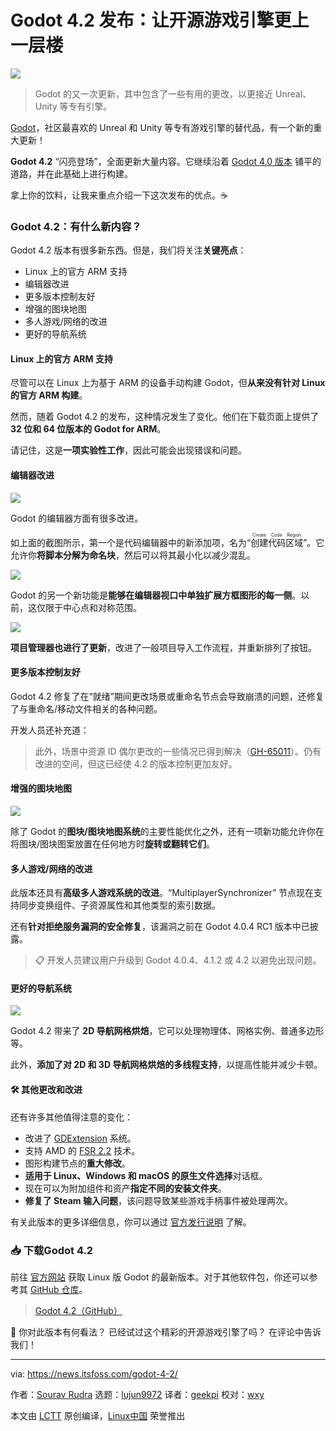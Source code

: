 [#]: subject: "Godot 4.2 Released: Taking The Open-Source Game Engine Up a Notch"
[#]: via: "https://news.itsfoss.com/godot-4-2/"
[#]: author: "Sourav Rudra https://news.itsfoss.com/author/sourav/"
[#]: collector: "lujun9972/lctt-scripts-1700446145"
[#]: translator: "geekpi"
[#]: reviewer: "wxy"
[#]: publisher: "wxy"
[#]: url: "https://linux.cn/article-16447-1.html"

Godot 4.2 发布：让开源游戏引擎更上一层楼
======

![][0]

> Godot 的又一次更新，其中包含了一些有用的更改，以更接近 Unreal、Unity 等专有引擎。

[Godot][1]，社区最喜欢的 Unreal 和 Unity 等专有游戏引擎的替代品，有一个新的重大更新！

**Godot 4.2** “闪亮登场”，全面更新大量内容。它继续沿着 [Godot 4.0 版本][2] 铺平的道路，并在此基础上进行构建。

拿上你的饮料，让我来重点介绍一下这次发布的优点。☕

### Godot 4.2：有什么新内容？

Godot 4.2 版本有很多新东西。但是，我们将关注**关键亮点**：

   * Linux 上的官方 ARM 支持
   * 编辑器改进
   * 更多版本控制友好
   * 增强的图块地图
   * 多人游戏/网络的改进
   * 更好的导航系统

#### Linux 上的官方 ARM 支持

尽管可以在 Linux 上为基于 ARM 的设备手动构建 Godot，但**从来没有针对 Linux 的官方 ARM 构建**。

然而，随着 Godot 4.2 的发布，这种情况发生了变化。他们在下载页面上提供了 **32 位和 64 位版本的 Godot for ARM**。

请记住，这是**一项实验性工作**，因此可能会出现错误和问题。

#### 编辑器改进

![][5]

Godot 的编辑器方面有很多改进。

如上面的截图所示，第一个是代码编辑器中的新添加项，名为“<ruby>创建代码区域<rt>Create Code Region</rt></ruby>”。它允许你**将脚本分解为命名块**，然后可以将其最小化以减少混乱。

![][6]

Godot 的另一个新功能是**能够在编辑器视口中单独扩展方框图形的每一侧**。以前，这仅限于中心点和对称范围。

![][7]

**项目管理器也进行了更新**，改进了一般项目导入工作流程，并重新排列了按钮。

#### 更多版本控制友好

Godot 4.2 修复了在“就绪”期间更改场景或重命名节点会导致崩溃的问题，还修复了与重命名/移动文件相关的各种问题。

开发人员还补充道：

> 此外，场景中资源 ID 偶尔更改的一些情况已得到解决（[GH-65011][8]）。仍有改进的空间，但这已经使 4.2 的版本控制更加友好。

#### 增强的图块地图

![][9]

除了 Godot 的**图块/图块地图系统**的主要性能优化之外，还有一项新功能允许你在将图块/图块图案放置在任何地方时**旋转或翻转它们**。

#### 多人游戏/网络的改进

此版本还具有**高级多人游戏系统的改进**。“MultiplayerSynchronizer” 节点现在支持同步变换组件、子资源属性和其他类型的索引数据。

还有**针对拒绝服务漏洞的安全修复**，该漏洞之前在 Godot 4.0.4 RC1 版本中已披露。

> 📋 开发人员建议用户升级到 Godot 4.0.4、4.1.2 或 4.2 以避免出现问题。

#### 更好的导航系统

![][10]

Godot 4.2 带来了 **2D 导航网格烘焙**，它可以处理物理体、网格实例、普通多边形等。

此外，**添加了对 2D 和 3D 导航网格烘焙的多线程支持**，以提高性能并减少卡顿。

#### 🛠️ 其他更改和改进

还有许多其他值得注意的变化：

   * 改进了 [GDExtension][11] 系统。
   * 支持 AMD 的 [FSR 2.2][12] 技术。
   * 图形构建节点的**重大修改**。
   * **适用于 Linux、Windows 和 macOS 的原生文件选择**对话框。
   * 现在可以为附加组件和资产**指定不同的安装文件夹**。
   * **修复了 Steam 输入问题**，该问题导致某些游戏手柄事件被处理两次。

有关此版本的更多详细信息，你可以通过 [官方发行说明][13] 了解。

### 📥 下载Godot 4.2

前往 [官方网站][14] 获取 Linux 版 Godot 的最新版本。对于其他软件包，你还可以参考其 [GitHub 仓库][15]。

> [Godot 4.2（GitHub）][15]

💬 你对此版本有何看法？ 已经试过这个精彩的开源游戏引擎了吗？ 在评论中告诉我们！

--------------------------------------------------------------------------------

via: https://news.itsfoss.com/godot-4-2/

作者：[Sourav Rudra][a]
选题：[lujun9972][b]
译者：[geekpi](https://github.com/geekpi)
校对：[wxy](https://github.com/wxy)

本文由 [LCTT](https://github.com/LCTT/TranslateProject) 原创编译，[Linux中国](https://linux.cn/) 荣誉推出

[a]: https://news.itsfoss.com/author/sourav/
[b]: https://github.com/lujun9972
[1]: https://godotengine.org/
[2]: https://news.itsfoss.com/godot-4-0-release/
[3]: https://news.itsfoss.com/content/images/size/w256h256/2022/08/android-chrome-192x192.png
[4]: https://news.itsfoss.com/content/images/2023/04/Follow-us-on-Google-News.png
[5]: https://news.itsfoss.com/content/images/2023/12/Godot_4.2_a.jpg
[6]: https://news.itsfoss.com/content/images/2023/12/Godot_4.2_b.jpg
[7]: https://news.itsfoss.com/content/images/2023/12/Godot_4.2_c.jpg
[8]: https://github.com/godotengine/godot/pull/65011
[9]: https://news.itsfoss.com/content/images/2023/12/Godot_4.2_d.jpg
[10]: https://news.itsfoss.com/content/images/2023/12/Godot_4.2_e.jpg
[11]: https://docs.godotengine.org/en/stable/tutorials/scripting/gdextension/what_is_gdextension.html
[12]: https://community.amd.com/t5/gaming/amd-fidelityfx-super-resolution-2-2-racing-into-more-games-and/ba-p/563910
[13]: https://godotengine.org/article/godot-4-2-arrives-in-style/
[14]: https://godotengine.org/download/linux/
[15]: https://github.com/godotengine/godot/releases/tag/4.2-stable
[0]: https://img.linux.net.cn/data/attachment/album/202312/06/162357bjz99b66jpnbqy6p.jpg